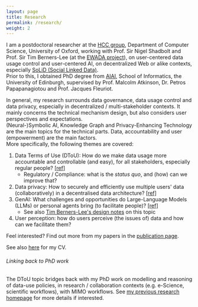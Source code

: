 ```yaml
---
layout: page
title: Research
permalink: /research/
weight: 2
---
```


I am a postdoctoral researcher at the [HCC group](https://hcc.cs.ox.ac.uk/), Department of Computer Science, University of Oxford, working with Prof. Sir Nigel Shadbolt and Prof. Sir Tim Berners-Lee (at the [EWADA project](https://ewada.ox.ac.uk/)), on user-centered data usage control and user-centered AI, on decentralized Web or alike contexts, especially [SoLiD (Social Linked Data)](https://solidproject.org/).  
Prior to this, I obtained PhD degree from [AIAI](https://web.inf.ed.ac.uk/aiai), School of Informatics, the University of Edinburgh, supervised by Prof. Malcolm Atkinson, Dr. Petros Papapanagiotou and Prof. Jacques Fleuriot.

In general, my research surrounds data governance, data usage control and data privacy, especially in decentralized / multi-stakeholder contexts. It mainly concerns the technical mechanism design, but also considers user perspectives and expectations.  
(Neural-)Symbolic AI, Knowledge Graph and Privacy-Enhancing Technology are the main topics for the technical parts. Data, accountability and user (empowerment) are the main factors.  
More specifically, the following themes are covered:

1. Data Terms of Use (DToU): How do we make data usage more accountable and controllable (and easy), for all stakeholders, especially regular people? [[ref]](https://arxiv.org/abs/2403.07587)
      - Regulatory / Compliance: what is the *status quo*, and (how) can we improve that?
2. Data privacy: How to securely and efficiently use multiple users' data (collaboratively) in a decentralised data architecture? [[ref]](https://arxiv.org/abs/2309.16365)
3. GenAI: What challenges and opportunities do Large-Language Models (LLMs) or personal agents bring (to facilitate people)? [[ref]](https://arxiv.org/abs/2403.10408)
      - See also [Tim Berners-Lee's design notes](https://www.w3.org/DesignIssues/PrivateData.html) on this topic
4. User perception: how do users perceive (the issues of) data and how can we facilitate them?

Feel interested? Find out more from my papers in the [publication page](./publications.md).

See also [here](../assets/cv.en.pdf) for my CV.

###### Linking back to PhD work

The DToU topic bridges back with my PhD work on modelling and reasoning of data-use policies, in research / collaboration contexts (e.g. e-Science, scientific workflows), with MIMO workflows. See [my previous research homepage](https://renyuneyun.github.io/portfolio-phd) for more details if interested.
